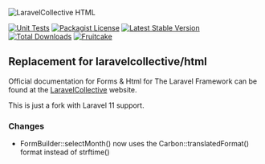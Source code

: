 ![LaravelCollective HTML](LaravelCollectiveHTML-banner.png)

[![Unit Tests](https://github.com/fruitcake/laravel-collective-html/actions/workflows/run-tests.yml/badge.svg)](https://github.com/fruitcake/laravel-collective-html/actions)
[![Packagist License](https://img.shields.io/badge/Licence-MIT-blue)](http://choosealicense.com/licenses/mit/)
[![Latest Stable Version](https://img.shields.io/packagist/v/fruitcake/laravel-collective-html?label=Stable)](https://packagist.org/packages/fruitcake/laravel-collective-html)
[![Total Downloads](https://img.shields.io/packagist/dt/fruitcake/laravel-collective-html?label=Downloads)](https://packagist.org/packages/fruitcake/laravel-collective-html)
[![Fruitcake](https://img.shields.io/badge/Powered%20By-Fruitcake-b2bc35.svg)](https://fruitcake.nl/)

## Replacement for laravelcollective/html
Official documentation for Forms & Html for The Laravel Framework can be found at the [LaravelCollective](https://laravelcollective.com/docs) website.

This is just a fork with Laravel 11 support.

### Changes
 - FormBuilder::selectMonth() now uses the Carbon::translatedFormat() format instead of strftime()

